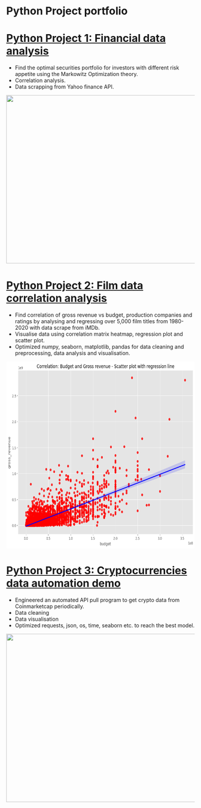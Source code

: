 # Python Project portfolio

# [Python Project 1: Financial data analysis](https://github.com/GISOGISO/Financial-data-analysis)
* Find the optimal securities portfolio for investors with different risk appetite using the Markowitz Optimization theory.
* Correlation analysis.
* Data scrapping from Yahoo finance API.
<img src="https://github.com/GISOGISO/Financial_data_analysis/blob/main/images/Efficient%20Frontier%20with%20Max%20Sharpe%20Ratio%2C%20min%20volatility%20and%20equal%20weights.png" width="700" height="450">

# [Python Project 2: Film data correlation analysis](https://github.com/GISOGISO/Film-data-correlation-analysis)
* Find correlation of gross revenue vs budget, production companies and ratings by analysing and regressing over 5,000 film titles from 1980-2020 with data scrape from iMDb. 
* Visualise data using correlation matrix heatmap, regression plot and scatter plot.  
* Optimized numpy, seaborn, matplotlib, pandas for data cleaning and preprocessing, data analysis and visualisation.
<img src="https://github.com/GISOGISO/Film_data_correlation_analysis/blob/main/images/Correlation_Budget%20and%20Gross%20revenue%20-%20Scatter%20plot%20with%20regression%20line.png" width="700" height="500">



# [Python Project 3: Cryptocurrencies data automation demo](https://github.com/GISOGISO/Crypto_data_automation_demo)
* Engineered an automated API pull program to get crypto data from Coinmarketcap periodically.
* Data cleaning  
* Data visualisation  
* Optimized requests, json, os, time, seaborn etc. to reach the best model. 

<img src="https://github.com/GISOGISO/Crypto_data_automation_and_analysis/blob/main/images/top%2015%20crypto.png" width="600" height="450">
